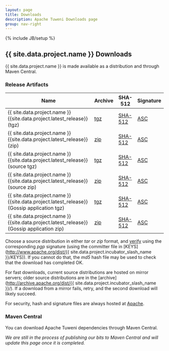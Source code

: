 ```yaml
---
layout: page
title: Downloads
description: Apache Tuweni Downloads page
group: nav-right
---
```

<!--
{% comment %}
Licensed to the Apache Software Foundation (ASF) under one or more
contributor license agreements.  See the NOTICE file distributed with
this work for additional information regarding copyright ownership.
The ASF licenses this file to you under the Apache License, Version 2.0
(the "License"); you may not use this file except in compliance with
the License.  You may obtain a copy of the License at

http://www.apache.org/licenses/LICENSE-2.0

Unless required by applicable law or agreed to in writing, software
distributed under the License is distributed on an "AS IS" BASIS,
WITHOUT WARRANTIES OR CONDITIONS OF ANY KIND, either express or implied.
See the License for the specific language governing permissions and
limitations under the License.
{% endcomment %}
-->
{% include JB/setup %}

## {{ site.data.project.name }} Downloads

{{ site.data.project.name }} is made available as a distribution and through Maven Central.

### Release Artifacts

<table class="table table-hover sortable">
    <thead>
        <tr>
            <th><b>Name</b></th>
            <th><b>Archive</b></th>
            <th><b>SHA-512</b></th>
            <th><b>Signature</b></th>
        </tr>
    </thead>
    <tbody>
        <tr>
            <td>{{ site.data.project.name }} {{site.data.project.latest_release}} (tgz)</td>
            <td><a href="http://www.apache.org/dyn/closer.lua/{{site.data.project.incubator_slash_name}}/{{site.data.project.latest_release}}/{{site.data.project.unix_name}}-bin-{{site.data.project.latest_release}}-incubating.tgz">tgz</a></td>
            <td><a href="http://www.apache.org/dist/{{site.data.project.incubator_slash_name}}/{{site.data.project.latest_release}}/{{site.data.project.unix_name}}-bin-{{site.data.project.latest_release}}-incubating.tgz.sha512">SHA-512</a></td>
            <td><a href="http://www.apache.org/dist/{{site.data.project.incubator_slash_name}}/{{site.data.project.latest_release}}/{{site.data.project.unix_name}}-bin-{{site.data.project.latest_release}}-incubating.tgz.asc">ASC</a></td>
        </tr>
        <tr>
            <td>{{ site.data.project.name }} {{site.data.project.latest_release}} (zip)</td>
            <td><a href="http://www.apache.org/dyn/closer.lua/{{site.data.project.incubator_slash_name}}/{{site.data.project.latest_release}}/{{site.data.project.unix_name}}-bin-{{site.data.project.latest_release}}-incubating.zip">zip</a></td>
            <td><a href="http://www.apache.org/dist/{{site.data.project.incubator_slash_name}}/{{site.data.project.latest_release}}/{{site.data.project.unix_name}}-bin-{{site.data.project.latest_release}}-incubating.zip.sha512">SHA-512</a></td>
            <td><a href="http://www.apache.org/dist/{{site.data.project.incubator_slash_name}}/{{site.data.project.latest_release}}/{{site.data.project.unix_name}}-bin-{{site.data.project.latest_release}}-incubating.zip.asc">ASC</a></td>
        </tr>
        <tr>
            <td>{{ site.data.project.name }} {{site.data.project.latest_release}} (source tgz)</td>
            <td><a href="http://www.apache.org/dyn/closer.lua/{{site.data.project.incubator_slash_name}}/{{site.data.project.latest_release}}/{{site.data.project.unix_name}}-src-{{site.data.project.latest_release}}-incubating.tgz">tgz</a></td>
            <td><a href="http://www.apache.org/dist/{{site.data.project.incubator_slash_name}}/{{site.data.project.latest_release}}/{{site.data.project.unix_name}}-src-{{site.data.project.latest_release}}-incubating.tgz.sha512">SHA-512</a></td>
            <td><a href="http://www.apache.org/dist/{{site.data.project.incubator_slash_name}}/{{site.data.project.latest_release}}/{{site.data.project.unix_name}}-src-{{site.data.project.latest_release}}-incubating.tgz.asc">ASC</a></td>
        </tr>
        <tr>
            <td>{{ site.data.project.name }} {{site.data.project.latest_release}} (source zip)</td>
            <td><a href="http://www.apache.org/dyn/closer.lua/{{site.data.project.incubator_slash_name}}/{{site.data.project.latest_release}}/{{site.data.project.unix_name}}-src-{{site.data.project.latest_release}}-incubating.zip">zip</a></td>
            <td><a href="http://www.apache.org/dist/{{site.data.project.incubator_slash_name}}/{{site.data.project.latest_release}}/{{site.data.project.unix_name}}-src-{{site.data.project.latest_release}}-incubating.zip.sha512">SHA-512</a></td>
            <td><a href="http://www.apache.org/dist/{{site.data.project.incubator_slash_name}}/{{site.data.project.latest_release}}/{{site.data.project.unix_name}}-src-{{site.data.project.latest_release}}-incubating.zip.asc">ASC</a></td>
        </tr>
        <tr>
            <td>{{ site.data.project.name }} {{site.data.project.latest_release}} (Gossip application tgz)</td>
            <td><a href="http://www.apache.org/dyn/closer.lua/{{site.data.project.incubator_slash_name}}/{{site.data.project.latest_release}}/{{site.data.project.unix_name}}-gossip-{{site.data.project.latest_release}}-incubating.tgz">tgz</a></td>
            <td><a href="http://www.apache.org/dist/{{site.data.project.incubator_slash_name}}/{{site.data.project.latest_release}}/{{site.data.project.unix_name}}-gossip-{{site.data.project.latest_release}}-incubating.tgz.sha512">SHA-512</a></td>
            <td><a href="http://www.apache.org/dist/{{site.data.project.incubator_slash_name}}/{{site.data.project.latest_release}}/{{site.data.project.unix_name}}-gossip-{{site.data.project.latest_release}}-incubating.tgz.asc">ASC</a></td>
        </tr>
        <tr>
            <td>{{ site.data.project.name }} {{site.data.project.latest_release}} (Gossip application zip)</td>
            <td><a href="http://www.apache.org/dyn/closer.lua/{{site.data.project.incubator_slash_name}}/{{site.data.project.latest_release}}/{{site.data.project.unix_name}}-gossip-{{site.data.project.latest_release}}-incubating.zip">zip</a></td>
            <td><a href="http://www.apache.org/dist/{{site.data.project.incubator_slash_name}}/{{site.data.project.latest_release}}/{{site.data.project.unix_name}}-gossip-{{site.data.project.latest_release}}-incubating.zip.sha512">SHA-512</a></td>
            <td><a href="http://www.apache.org/dist/{{site.data.project.incubator_slash_name}}/{{site.data.project.latest_release}}/{{site.data.project.unix_name}}-gossip-{{site.data.project.latest_release}}-incubating.zip.asc">ASC</a></td>
        </tr>
        <!--tr>
            <td>Release Notes</td>
            <td><a href="/releases/spark/{{ site.data.project.latest_release }}/release-notes">{{ site.data.project.latest_release }}</a></td>
            <td></td>
            <td></td>
            <td></td>
        </tr-->
    </tbody>
</table>

Choose a source distribution in either *tar* or *zip* format,
and [verify](http://www.apache.org/dyn/closer.cgi#verify)
using the corresponding *pgp* signature (using the committer file in
[KEYS](http://www.apache.org/dist/{{ site.data.project.incubator_slash_name }}/KEYS)).
If you cannot do that, the *md5* hash file may be used to check that the
download has completed OK.

For fast downloads, current source distributions are hosted on mirror servers;
older source distributions are in the
[archive](http://archive.apache.org/dist/{{ site.data.project.incubator_slash_name }}/).
If a download from a mirror fails, retry, and the second download will likely
succeed.

For security, hash and signature files are always hosted at
[Apache](https://www.apache.org/dist).

### Maven Central

You can download Apache Tuweni dependencies through Maven Central.

*We are still in the process of publishing our bits to Maven Central and will update this page once it is completed.*